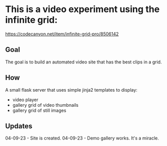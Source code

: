 # This is a video experiment using the infinite grid: 
https://codecanyon.net/item/infinite-grid-pro/8506142

## Goal
The goal is to build an automated video site that has the best clips in a grid.

## How
A small flask server that uses simple jinja2 templates to display:
- video player 
- gallery grid of video thumbnails 
- gallery grid of still images

## Updates
04-09-23 - Site is created. 
04-09-23 - Demo gallery works.  It's a miracle.

